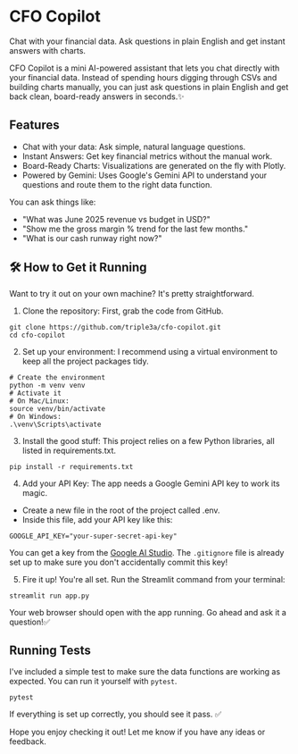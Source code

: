 # CFO Copilot

Chat with your financial data. Ask questions in plain English and get instant answers with charts.

CFO Copilot is a mini AI-powered assistant that lets you chat directly with your financial data. Instead of spending hours digging through CSVs and building charts manually, you can just ask questions in plain English and get back clean, board-ready answers in seconds.✨ 

## Features
- Chat with your data: Ask simple, natural language questions.
- Instant Answers: Get key financial metrics without the manual work.
- Board-Ready Charts: Visualizations are generated on the fly with Plotly.
- Powered by Gemini: Uses Google's Gemini API to understand your questions and route them to the right data function.

You can ask things like:
* "What was June 2025 revenue vs budget in USD?"
* "Show me the gross margin % trend for the last few months."
* "What is our cash runway right now?"
  
## 🛠️ How to Get it Running
Want to try it out on your own machine? It's pretty straightforward.

1. Clone the repository:
First, grab the code from GitHub.
```
git clone https://github.com/triple3a/cfo-copilot.git
cd cfo-copilot
```

2. Set up your environment:
I recommend using a virtual environment to keep all the project packages tidy.
```
# Create the environment
python -m venv venv
# Activate it
# On Mac/Linux:
source venv/bin/activate
# On Windows:
.\venv\Scripts\activate
```

3. Install the good stuff:
This project relies on a few Python libraries, all listed in requirements.txt.
```
pip install -r requirements.txt
```

4. Add your API Key:
The app needs a Google Gemini API key to work its magic.
- Create a new file in the root of the project called .env.
- Inside this file, add your API key like this:
```
GOOGLE_API_KEY="your-super-secret-api-key"
```
You can get a key from the [Google AI Studio](http://aistudio.google.com/app/apikey). The `.gitignore` file is already set up to make sure you don't accidentally commit this key!

5. Fire it up!
You're all set. Run the Streamlit command from your terminal:
```
streamlit run app.py
```
Your web browser should open with the app running. Go ahead and ask it a question!✅ 

## Running Tests
I've included a simple test to make sure the data functions are working as expected. You can run it yourself with `pytest`.
```
pytest
```
If everything is set up correctly, you should see it pass. ✅

Hope you enjoy checking it out! Let me know if you have any ideas or feedback.
